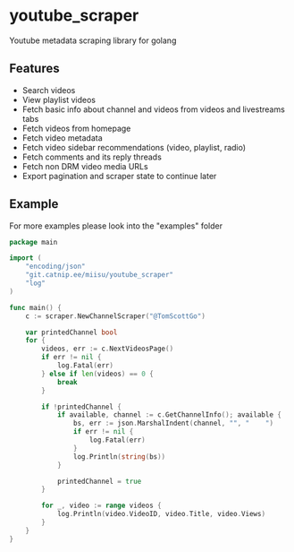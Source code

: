 # youtube_scraper

Youtube metadata scraping library for golang

## Features
- Search videos
- View playlist videos
- Fetch basic info about channel and videos from videos and livestreams tabs
- Fetch videos from homepage
- Fetch video metadata
- Fetch video sidebar recommendations (video, playlist, radio)
- Fetch comments and its reply threads
- Fetch non DRM video media URLs
- Export pagination and scraper state to continue later

## Example
For more examples please look into the "examples" folder

```go
package main

import (
	"encoding/json"
	"git.catnip.ee/miisu/youtube_scraper"
	"log"
)

func main() {
	c := scraper.NewChannelScraper("@TomScottGo")

	var printedChannel bool
	for {
		videos, err := c.NextVideosPage()
		if err != nil {
			log.Fatal(err)
		} else if len(videos) == 0 {
			break
		}

		if !printedChannel {
			if available, channel := c.GetChannelInfo(); available {
				bs, err := json.MarshalIndent(channel, "", "	")
				if err != nil {
					log.Fatal(err)
				}
				log.Println(string(bs))
			}

			printedChannel = true
		}

		for _, video := range videos {
			log.Println(video.VideoID, video.Title, video.Views)
		}
	}
}
```